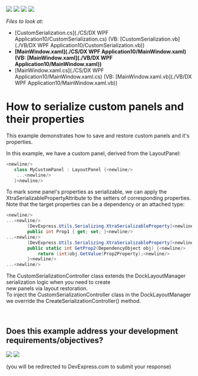 <!-- default badges list -->
![](https://img.shields.io/endpoint?url=https://codecentral.devexpress.com/api/v1/VersionRange/128643856/11.2.5%2B)
[![](https://img.shields.io/badge/Open_in_DevExpress_Support_Center-FF7200?style=flat-square&logo=DevExpress&logoColor=white)](https://supportcenter.devexpress.com/ticket/details/E2324)
[![](https://img.shields.io/badge/📖_How_to_use_DevExpress_Examples-e9f6fc?style=flat-square)](https://docs.devexpress.com/GeneralInformation/403183)
[![](https://img.shields.io/badge/💬_Leave_Feedback-feecdd?style=flat-square)](#does-this-example-address-your-development-requirementsobjectives)
<!-- default badges end -->
<!-- default file list -->
*Files to look at*:

* [CustomSerialization.cs](./CS/DX WPF Application10/CustomSerialization.cs) (VB: [CustomSerialization.vb](./VB/DX WPF Application10/CustomSerialization.vb))
* **[MainWindow.xaml](./CS/DX WPF Application10/MainWindow.xaml) (VB: [MainWindow.xaml](./VB/DX WPF Application10/MainWindow.xaml))**
* [MainWindow.xaml.cs](./CS/DX WPF Application10/MainWindow.xaml.cs) (VB: [MainWindow.xaml.vb](./VB/DX WPF Application10/MainWindow.xaml.vb))
<!-- default file list end -->
# How to serialize custom panels and their properties


<p>This example demonstrates how to save and restore custom panels and it's properties.</p><p>In this example, we have a custom panel, derived from the LayoutPanel:<br />


```C#
<newline/>
   class MyCustomPanel : LayoutPanel {<newline/>
    ...<newline/>
   }<newline/>

```

</p><p>To mark some panel's properties as serializable, we can apply the XtraSerializablePropertyAttribute to the setters of corresponding properties.<br />
Note that the target properties can be a dependency or an attached type:<br />


```C#
<newline/>
...<newline/>
        [DevExpress.Utils.Serializing.XtraSerializableProperty]<newline/>
        public int Prop1 { get; set; }<newline/>
...<newline/>
        [DevExpress.Utils.Serializing.XtraSerializableProperty]<newline/>
        public static int GetProp2(DependencyObject obj) {<newline/>
            return (int)obj.GetValue(Prop2Property);<newline/>
        }<newline/>
...<newline/>

```

</p><p>The CustomSerializationController class extends the DockLayoutManager serialization logic when you need to create<br />
new panels via layout restoration. <br />
To inject the CustomSerializationController class in the DockLayoutManager we override the CreateSerializationController() method.</p>

<br/>


<!-- feedback -->
## Does this example address your development requirements/objectives?

[<img src="https://www.devexpress.com/support/examples/i/yes-button.svg"/>](https://www.devexpress.com/support/examples/survey.xml?utm_source=github&utm_campaign=wpf-dock-layout-manager-serialize-custom-panels-and-their-properties&~~~was_helpful=yes) [<img src="https://www.devexpress.com/support/examples/i/no-button.svg"/>](https://www.devexpress.com/support/examples/survey.xml?utm_source=github&utm_campaign=wpf-dock-layout-manager-serialize-custom-panels-and-their-properties&~~~was_helpful=no)

(you will be redirected to DevExpress.com to submit your response)
<!-- feedback end -->
